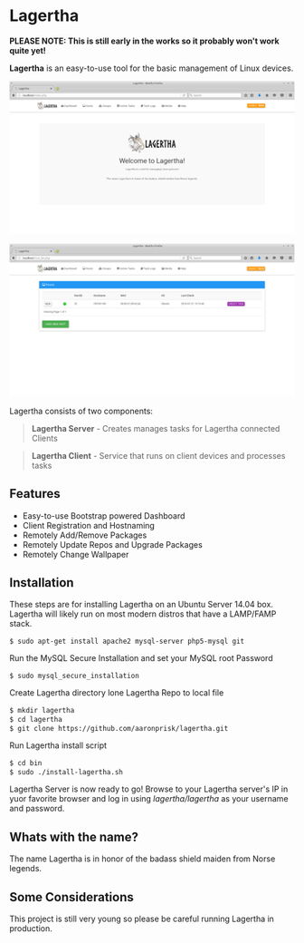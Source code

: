 # Lagertha
**PLEASE NOTE: This is still early in the works so it probably won't work quite yet!**

**Lagertha** is an easy-to-use tool for the basic management of Linux devices. 

![Alt text](https://github.com/aaronprisk/lagertha/blob/master/images/lagertha-dash.png "Lagertha Dashboard")

![Alt text](https://github.com/aaronprisk/lagertha/blob/master/images/lagertha-hosts.png "Lagertha Dashboard")

Lagertha consists of two components:

>**Lagertha Server** - Creates manages tasks for Lagertha connected Clients

> **Lagertha Client** - Service that runs on client devices and processes tasks


## Features

 * Easy-to-use Bootstrap powered Dashboard
 * Client Registration and Hostnaming
 * Remotely Add/Remove Packages
 * Remotely Update Repos and Upgrade Packages
 * Remotely Change Wallpaper


## Installation

These steps are for installing Lagertha on an Ubuntu Server 14.04 box. Lagertha will likely run on most modern distros that have a LAMP/FAMP stack.
```
$ sudo apt-get install apache2 mysql-server php5-mysql git
```
Run the MySQL Secure Installation and set your MySQL root Password
```
$ sudo mysql_secure_installation
```
Create Lagertha directory lone Lagertha Repo to local file
```
$ mkdir lagertha
$ cd lagertha
$ git clone https://github.com/aaronprisk/lagertha.git
```
Run Lagertha install script
```
$ cd bin
$ sudo ./install-lagertha.sh
```
Lagertha Server is now ready to go! Browse to your Lagertha server's IP in yuor favorite browser and log in using *lagertha/lagertha* as your username and password.

## Whats with the name?

The name Lagertha is in honor of the badass shield maiden from Norse legends.


## Some Considerations

This project is still very young so please be careful running Lagertha in production. 
